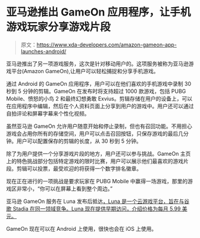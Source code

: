 # 亚马逊推出 GameOn 应用程序，让手机游戏玩家分享游戏片段

> 原文：<https://www.xda-developers.com/amazon-gameon-app-launches-android/>

亚马逊推出了另一项游戏服务，这次是针对移动用户的。这项服务被称为亚马逊游戏平台(Amazon GameOn),让用户可以轻松捕捉和分享手机游戏。

通过 Android 的 GameOn 应用程序，用户可以在他们喜欢的手机游戏中录制 30 秒到 5 分钟的剪辑。GameOn 在发布时将支持超过 1000 款游戏，包括 PUBG Mobile、愤怒的小鸟 2 和最终幻想勇敢 Exvius。剪辑存储在用户的设备上，可以在应用程序中编辑，然后在个人资料页面上分享到用户的游戏中。用户还可以通过自拍评论和屏幕字幕来个性化视频。

虽然亚马逊 GameOn 允许用户随意开始和停止录制，但也有召回功能。不用担心游戏会占用你所有的存储空间，用户可以点击召回按钮，只保存游戏的最后几分钟。用户可以配置保存的剪辑的长度，从 30 秒到 5 分钟。

除了为用户提供一个分享游戏片段的地方，用户还可以参与挑战。GameOn 主页上的特色挑战部分包括特定游戏的限时比赛，用户可以展示他们最喜欢的游戏片段。剪辑可以投票，最受欢迎的将获得一个数字排名徽章。

现在正在进行的一项挑战是要求玩家在 PUBG Mobile 中赢得一场游戏，那里的游戏区非常小，“你可以在屏幕上看到整个周边。”

亚马逊 GameOn 服务在 Luna 发布后抵达[，Luna 是一个云游戏平台，旨在与谷歌 Stadia 在同一领域竞争。Luna 现在提供早期访问，介绍价格为每月 5.99 美元。](https://www.xda-developers.com/amazon-luna-cloud-gaming-service-announced/)

GameOn 现在可以在 Android 上使用，很快也会在 iOS 上使用。